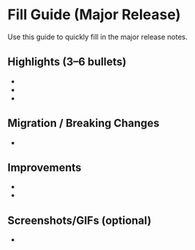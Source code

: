 # Fill Guide (Major Release)

Use this guide to quickly fill in the major release notes.

## Highlights (3–6 bullets)
- 
- 
- 

## Migration / Breaking Changes
- 

## Improvements
- 
- 

## Screenshots/GIFs (optional)
- 

